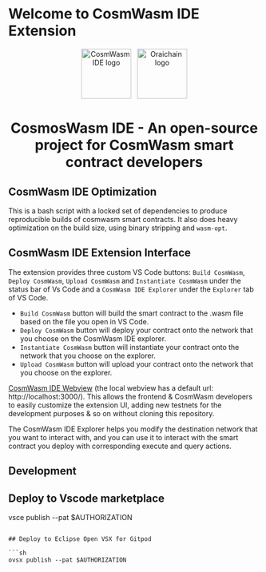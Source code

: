 # Welcome to CosmWasm IDE Extension

<p align="center">
  <a target="_blank" rel="noopener noreferrer"><img width="100" src="https://raw.githubusercontent.com/oraichain/vscode-cosmwasm/docs/contributing/public/cosmos-ide.png" alt="CosmWasm IDE logo"></a> &nbsp
  <a href="https://orai.io" target="_blank" rel="noopener noreferrer"><img width="100" src="https://raw.githubusercontent.com/oraichain/vscode-cosmwasm/docs/contributing/public/logo-128.png" alt="Oraichain logo"></a>
</p>

<h1 align="center">
    CosmosWasm IDE - An open-source project for CosmWasm smart contract developers  
</h1>

## CosmWasm IDE Optimization

This is a bash script with a locked set of dependencies to produce
reproducible builds of cosmwasm smart contracts. It also does heavy
optimization on the build size, using binary stripping and `wasm-opt`.

## CosmWasm IDE Extension Interface

The extension provides three custom VS Code buttons: `Build CosmWasm`, `Deploy CosmWasm`, `Upload CosmWasm` and `Instantiate CosmWasm` under the status bar of Vs Code and a `CosmWasm IDE Explorer` under the `Explorer` tab of VS Code.

- `Build CosmWasm` button will build the smart contract to the .wasm file based on the file you open in VS Code.
- `Deploy CosmWasm` button will deploy your contract onto the network that you choose on the CosmWasm IDE explorer.
- `Instantiate CosmWasm` button will instantiate your contract onto the network that you choose on the explorer.
- `Upload CosmWasm` button will upload your contract onto the network that you choose on the explorer.

[CosmWasm IDE Webview](https://github.com/oraichain/cw-ide-webview.git) (the local webview has a default url: http://localhost:3000/). This allows the frontend & CosmWasm developers to easily customize the extension UI, adding new testnets for the development purposes & so on without cloning this repository.

The CosmWasm IDE Explorer helps you modify the destination network that you want to interact with, and you can use it to interact with the smart contract you deploy with corresponding execute and query actions.

## Development

## Deploy to Vscode marketplace

vsce publish --pat $AUTHORIZATION

````

## Deploy to Eclipse Open VSX for Gitpod

```sh
ovsx publish --pat $AUTHORIZATION
````

